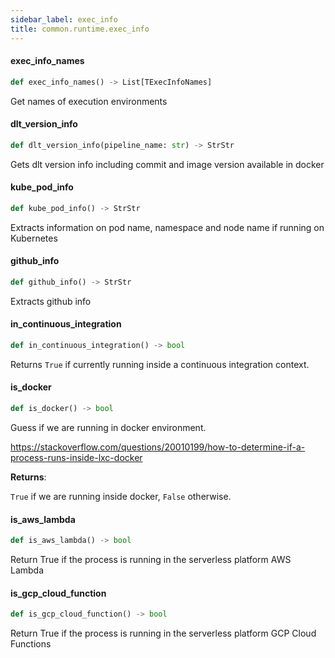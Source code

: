 ```yaml
---
sidebar_label: exec_info
title: common.runtime.exec_info
---
```


#### exec\_info\_names

```python
def exec_info_names() -> List[TExecInfoNames]
```

Get names of execution environments

#### dlt\_version\_info

```python
def dlt_version_info(pipeline_name: str) -> StrStr
```

Gets dlt version info including commit and image version available in docker

#### kube\_pod\_info

```python
def kube_pod_info() -> StrStr
```

Extracts information on pod name, namespace and node name if running on Kubernetes

#### github\_info

```python
def github_info() -> StrStr
```

Extracts github info

#### in\_continuous\_integration

```python
def in_continuous_integration() -> bool
```

Returns `True` if currently running inside a continuous integration context.

#### is\_docker

```python
def is_docker() -> bool
```

Guess if we are running in docker environment.

https://stackoverflow.com/questions/20010199/how-to-determine-if-a-process-runs-inside-lxc-docker

**Returns**:

  `True` if we are running inside docker, `False` otherwise.

#### is\_aws\_lambda

```python
def is_aws_lambda() -> bool
```

Return True if the process is running in the serverless platform AWS Lambda

#### is\_gcp\_cloud\_function

```python
def is_gcp_cloud_function() -> bool
```

Return True if the process is running in the serverless platform GCP Cloud Functions

